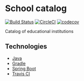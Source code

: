 # School catalog
[![Build Status](https://travis-ci.org/levry/scat.svg?branch=master)](https://travis-ci.org/levry/scat)
[![CircleCI](https://circleci.com/gh/levry/scat.svg?style=shield)](https://circleci.com/gh/levry/scat)
[![codecov](https://codecov.io/gh/levry/scat/branch/master/graph/badge.svg)](https://codecov.io/gh/levry/scat)


Catalog of educational institutions


## Technologies

* [Java](http://www.oracle.com/technetwork/java/javase/downloads/index.html)
* [Gradle](https://gradle.org/)
* [Spring Boot](http://projects.spring.io/spring-boot/)
* [Travis CI](https://travis-ci.org/)